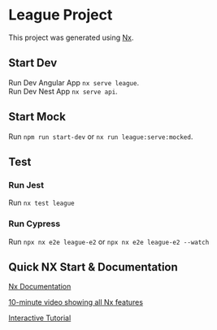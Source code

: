 

# League Project

This project was generated using [Nx](https://nx.dev).

## Start Dev

Run Dev Angular App `nx serve league`. <br>
Run Dev Nest App `nx serve api`.

## Start Mock

Run `npm run start-dev` or `nx run league:serve:mocked`.

## Test

### Run Jest
Run `nx test league`

### Run Cypress
Run `npx nx e2e league-e2` or `npx nx e2e league-e2 --watch`

## Quick NX Start & Documentation

[Nx Documentation](https://nx.dev/angular)

[10-minute video showing all Nx features](https://nx.dev/getting-started/intro)

[Interactive Tutorial](https://nx.dev/tutorial/01-create-application)
